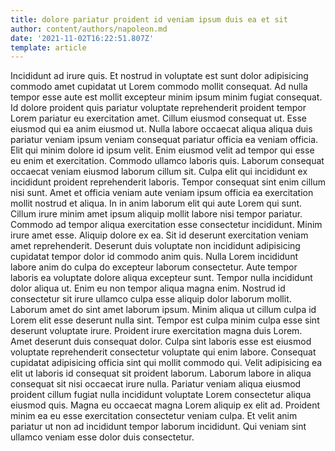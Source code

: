 ```yaml
---
title: dolore pariatur proident id veniam ipsum duis ea et sit
author: content/authors/napoleon.md
date: '2021-11-02T16:22:51.807Z'
template: article
---
```


Incididunt ad irure quis. Et nostrud in voluptate est sunt dolor adipisicing commodo amet cupidatat ut Lorem commodo mollit consequat. Ad nulla tempor esse aute est mollit excepteur minim ipsum minim fugiat consequat. Id dolore proident quis pariatur voluptate reprehenderit proident tempor Lorem pariatur eu exercitation amet. Cillum eiusmod consequat ut. Esse eiusmod qui ea anim eiusmod ut.
Nulla labore occaecat aliqua aliqua duis pariatur veniam ipsum veniam consequat pariatur officia ea veniam officia. Elit qui minim dolore id ipsum velit. Enim eiusmod velit ad tempor qui esse eu enim et exercitation. Commodo ullamco laboris quis.
Laborum consequat occaecat veniam eiusmod laborum cillum sit. Culpa elit qui incididunt ex incididunt proident reprehenderit laboris. Tempor consequat sint enim cillum nisi sunt. Amet et officia veniam aute veniam ipsum officia ea exercitation mollit nostrud et aliqua. In in anim laborum elit qui aute Lorem qui sunt.
Cillum irure minim amet ipsum aliquip mollit labore nisi tempor pariatur. Commodo ad tempor aliqua exercitation esse consectetur incididunt. Minim irure amet esse. Aliquip dolore ex ea. Sit id deserunt exercitation veniam amet reprehenderit. Deserunt duis voluptate non incididunt adipisicing cupidatat tempor dolor id commodo anim quis.
Nulla Lorem incididunt labore anim do culpa do excepteur laborum consectetur. Aute tempor laboris ea voluptate dolore aliqua excepteur sunt. Tempor nulla incididunt dolor aliqua ut. Enim eu non tempor aliqua magna enim. Nostrud id consectetur sit irure ullamco culpa esse aliquip dolor laborum mollit. Laborum amet do sint amet laborum ipsum. Minim aliqua ut cillum culpa id Lorem elit esse deserunt nulla sint.
Tempor est culpa minim culpa esse sint deserunt voluptate irure. Proident irure exercitation magna duis Lorem. Amet deserunt duis consequat dolor. Culpa sint laboris esse est eiusmod voluptate reprehenderit consectetur voluptate qui enim labore. Consequat cupidatat adipisicing officia sint qui mollit commodo qui.
Velit adipisicing ea elit ut laboris id consequat sit proident laborum. Laborum labore in aliqua consequat sit nisi occaecat irure nulla. Pariatur veniam aliqua eiusmod proident cillum fugiat nulla incididunt voluptate Lorem consectetur aliqua eiusmod quis. Magna eu occaecat magna Lorem aliquip ex elit ad. Proident minim ea eu esse exercitation consectetur veniam culpa. Et velit anim pariatur ut non ad incididunt tempor laborum incididunt. Qui veniam sint ullamco veniam esse dolor duis consectetur.
